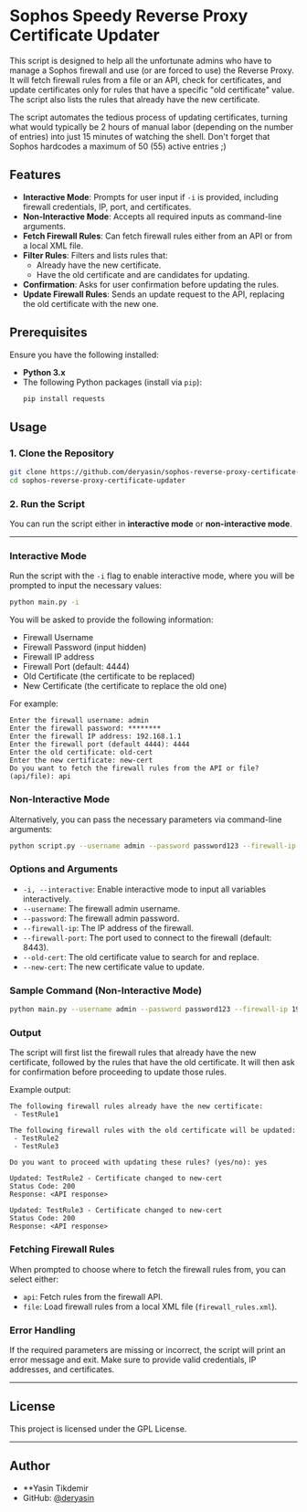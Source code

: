 # Sophos Speedy Reverse Proxy Certificate Updater 

This script is designed to help all the unfortunate admins who have to manage a Sophos firewall and use (or are forced to use) the Reverse Proxy. 
It will fetch firewall rules from a file or an API, check for certificates, and update certificates only for rules that have a specific "old certificate" value. The script also lists the rules that already have the new certificate.

The script automates the tedious process of updating certificates, turning what would typically be 2 hours of manual labor (depending on the number of entries) 
into just 15 minutes of watching the shell. 
Don't forget that Sophos hardcodes a maximum of 50 (55) active entries ;) 

## Features

- **Interactive Mode**: Prompts for user input if `-i` is provided, including firewall credentials, IP, port, and certificates.
- **Non-Interactive Mode**: Accepts all required inputs as command-line arguments.
- **Fetch Firewall Rules**: Can fetch firewall rules either from an API or from a local XML file.
- **Filter Rules**: Filters and lists rules that:
  - Already have the new certificate.
  - Have the old certificate and are candidates for updating.
- **Confirmation**: Asks for user confirmation before updating the rules.
- **Update Firewall Rules**: Sends an update request to the API, replacing the old certificate with the new one.

## Prerequisites

Ensure you have the following installed:

- **Python 3.x**
- The following Python packages (install via `pip`):
  ```bash
  pip install requests
  ```

## Usage

### 1. Clone the Repository

```bash
git clone https://github.com/deryasin/sophos-reverse-proxy-certificate-updater.git
cd sophos-reverse-proxy-certificate-updater
```

### 2. Run the Script

You can run the script either in **interactive mode** or **non-interactive mode**.

---

### Interactive Mode

Run the script with the `-i` flag to enable interactive mode, where you will be prompted to input the necessary values:

```bash
python main.py -i
```

You will be asked to provide the following information:

- Firewall Username
- Firewall Password (input hidden)
- Firewall IP address
- Firewall Port (default: 4444)
- Old Certificate (the certificate to be replaced)
- New Certificate (the certificate to replace the old one)

For example:

```
Enter the firewall username: admin
Enter the firewall password: ********
Enter the firewall IP address: 192.168.1.1
Enter the firewall port (default 4444): 4444
Enter the old certificate: old-cert
Enter the new certificate: new-cert
Do you want to fetch the firewall rules from the API or file? (api/file): api
```

### Non-Interactive Mode

Alternatively, you can pass the necessary parameters via command-line arguments:

```bash
python script.py --username admin --password password123 --firewall-ip 192.168.1.1 --firewall-port 4444 --old-cert old-cert --new-cert new-cert
```

### Options and Arguments

- `-i, --interactive`: Enable interactive mode to input all variables interactively.
- `--username`: The firewall admin username.
- `--password`: The firewall admin password.
- `--firewall-ip`: The IP address of the firewall.
- `--firewall-port`: The port used to connect to the firewall (default: 8443).
- `--old-cert`: The old certificate value to search for and replace.
- `--new-cert`: The new certificate value to update.

### Sample Command (Non-Interactive Mode)

```bash
python main.py --username admin --password password123 --firewall-ip 192.168.1.1 --firewall-port 8443 --old-cert old-cert --new-cert new-cert
```

### Output

The script will first list the firewall rules that already have the new certificate, followed by the rules that have the old certificate. It will then ask for confirmation before proceeding to update those rules.

Example output:

```
The following firewall rules already have the new certificate:
 - TestRule1

The following firewall rules with the old certificate will be updated:
 - TestRule2
 - TestRule3

Do you want to proceed with updating these rules? (yes/no): yes

Updated: TestRule2 - Certificate changed to new-cert
Status Code: 200
Response: <API response>

Updated: TestRule3 - Certificate changed to new-cert
Status Code: 200
Response: <API response>
```

### Fetching Firewall Rules

When prompted to choose where to fetch the firewall rules from, you can select either:

- `api`: Fetch rules from the firewall API.
- `file`: Load firewall rules from a local XML file (`firewall_rules.xml`).

### Error Handling

If the required parameters are missing or incorrect, the script will print an error message and exit. Make sure to provide valid credentials, IP addresses, and certificates.

---

## License

This project is licensed under the GPL License.

---

## Author

- **Yasin Tikdemir
- GitHub: [@deryasin](https://github.com/deryasin)
